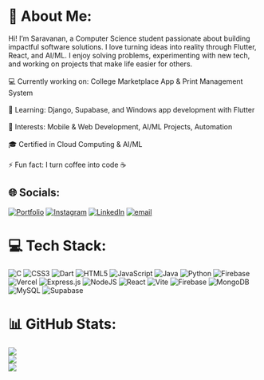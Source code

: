 # 💫 About Me:
Hi! I’m Saravanan, a Computer Science student passionate about building impactful software solutions. I love turning ideas into reality through Flutter, React, and AI/ML. I enjoy solving problems, experimenting with new tech, and working on projects that make life easier for others.<br><br>💻 Currently working on: College Marketplace App & Print Management System<br><br>🌱 Learning: Django, Supabase, and Windows app development with Flutter<br><br>🧠 Interests: Mobile & Web Development, AI/ML Projects, Automation<br><br>🎓 Certified in Cloud Computing & AI/ML<br><br>⚡ Fun fact: I turn coffee into code ☕


## 🌐 Socials:
[![Portfolio](https://img.shields.io/badge/Portfolio-8A2BE2)](https://saravananportfolio-pi.vercel.app/)
[![Instagram](https://img.shields.io/badge/Instagram-%23E4405F.svg?logo=Instagram&logoColor=white)](https://instagram.com/_.srvnm._) [![LinkedIn](https://img.shields.io/badge/LinkedIn-%230077B5.svg?logo=linkedin&logoColor=white)](https://linkedin.com/in/saravananm2511) [![email](https://img.shields.io/badge/Email-D14836?logo=gmail&logoColor=white)](mailto:saravanansworkspace@gmail.com) 

# 💻 Tech Stack:
![C](https://img.shields.io/badge/c-%2300599C.svg?style=for-the-badge&logo=c&logoColor=white) ![CSS3](https://img.shields.io/badge/css3-%231572B6.svg?style=for-the-badge&logo=css3&logoColor=white) ![Dart](https://img.shields.io/badge/dart-%230175C2.svg?style=for-the-badge&logo=dart&logoColor=white) ![HTML5](https://img.shields.io/badge/html5-%23E34F26.svg?style=for-the-badge&logo=html5&logoColor=white) ![JavaScript](https://img.shields.io/badge/javascript-%23323330.svg?style=for-the-badge&logo=javascript&logoColor=%23F7DF1E) ![Java](https://img.shields.io/badge/java-%23ED8B00.svg?style=for-the-badge&logo=openjdk&logoColor=white) ![Python](https://img.shields.io/badge/python-3670A0?style=for-the-badge&logo=python&logoColor=ffdd54) ![Firebase](https://img.shields.io/badge/firebase-%23039BE5.svg?style=for-the-badge&logo=firebase) ![Vercel](https://img.shields.io/badge/vercel-%23000000.svg?style=for-the-badge&logo=vercel&logoColor=white) ![Express.js](https://img.shields.io/badge/express.js-%23404d59.svg?style=for-the-badge&logo=express&logoColor=%2361DAFB) ![NodeJS](https://img.shields.io/badge/node.js-6DA55F?style=for-the-badge&logo=node.js&logoColor=white) ![React](https://img.shields.io/badge/react-%2320232a.svg?style=for-the-badge&logo=react&logoColor=%2361DAFB) ![Vite](https://img.shields.io/badge/vite-%23646CFF.svg?style=for-the-badge&logo=vite&logoColor=white) ![Firebase](https://img.shields.io/badge/firebase-a08021?style=for-the-badge&logo=firebase&logoColor=ffcd34) ![MongoDB](https://img.shields.io/badge/MongoDB-%234ea94b.svg?style=for-the-badge&logo=mongodb&logoColor=white) ![MySQL](https://img.shields.io/badge/mysql-4479A1.svg?style=for-the-badge&logo=mysql&logoColor=white) ![Supabase](https://img.shields.io/badge/Supabase-3ECF8E?style=for-the-badge&logo=supabase&logoColor=white)
# 📊 GitHub Stats:
![](https://github-readme-stats.vercel.app/api?username=Saravananms7&theme=dracula&hide_border=false&include_all_commits=false&count_private=false)<br/>
![](https://nirzak-streak-stats.vercel.app/?user=Saravananms7&theme=dracula&hide_border=false)<br/>
![](https://github-readme-stats.vercel.app/api/top-langs/?username=Saravananms7&theme=dracula&hide_border=false&include_all_commits=false&count_private=false&layout=compact)

<!-- Proudly created with GPRM ( https://gprm.itsvg.in ) -->
